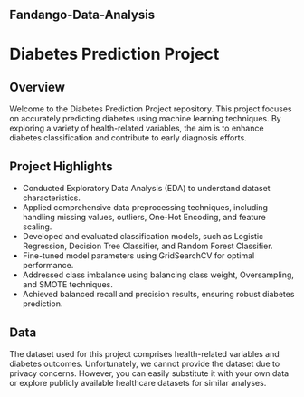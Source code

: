 ## Fandango-Data-Analysis
# Diabetes Prediction Project

## Overview

Welcome to the Diabetes Prediction Project repository. This project focuses on accurately predicting diabetes using machine learning techniques. By exploring a variety of health-related variables, the aim is to enhance diabetes classification and contribute to early diagnosis efforts.

## Project Highlights

- Conducted Exploratory Data Analysis (EDA) to understand dataset characteristics.
- Applied comprehensive data preprocessing techniques, including handling missing values, outliers, One-Hot Encoding, and feature scaling.
- Developed and evaluated classification models, such as Logistic Regression, Decision Tree Classifier, and Random Forest Classifier.
- Fine-tuned model parameters using GridSearchCV for optimal performance.
- Addressed class imbalance using balancing class weight, Oversampling, and SMOTE techniques.
- Achieved balanced recall and precision results, ensuring robust diabetes prediction.

## Data

The dataset used for this project comprises health-related variables and diabetes outcomes. Unfortunately, we cannot provide the dataset due to privacy concerns. However, you can easily substitute it with your own data or explore publicly available healthcare datasets for similar analyses.

